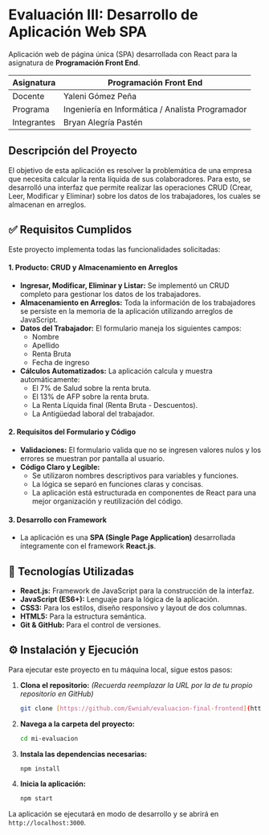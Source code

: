 # Evaluación III: Desarrollo de Aplicación Web SPA

Aplicación web de página única (SPA) desarrollada con React para la asignatura de **Programación Front End**.

| Asignatura      | Programación Front End                                     |
|-----------------|------------------------------------------------------------|
| Docente         | Yaleni Gómez Peña                                          |
| Programa        | Ingeniería en Informática / Analista Programador           |
| Integrantes     | Bryan Alegría Pastén                                       |

## Descripción del Proyecto

El objetivo de esta aplicación es resolver la problemática de una empresa que necesita calcular la renta líquida de sus colaboradores. Para esto, se desarrolló una interfaz que permite realizar las operaciones CRUD (Crear, Leer, Modificar y Eliminar) sobre los datos de los trabajadores, los cuales se almacenan en arreglos.

## ✅ Requisitos Cumplidos

Este proyecto implementa todas las funcionalidades solicitadas:

#### 1. Producto: CRUD y Almacenamiento en Arreglos

* **Ingresar, Modificar, Eliminar y Listar:** Se implementó un CRUD completo para gestionar los datos de los trabajadores.
* **Almacenamiento en Arreglos:** Toda la información de los trabajadores se persiste en la memoria de la aplicación utilizando arreglos de JavaScript.
* **Datos del Trabajador:** El formulario maneja los siguientes campos:
    * Nombre
    * Apellido
    * Renta Bruta
    * Fecha de ingreso
* **Cálculos Automatizados:** La aplicación calcula y muestra automáticamente:
    * El 7% de Salud sobre la renta bruta.
    * El 13% de AFP sobre la renta bruta.
    * La Renta Líquida final (Renta Bruta - Descuentos).
    * La Antigüedad laboral del trabajador.

#### 2. Requisitos del Formulario y Código

* **Validaciones:** El formulario valida que no se ingresen valores nulos y los errores se muestran por pantalla al usuario.
* **Código Claro y Legible:**
    * Se utilizaron nombres descriptivos para variables y funciones.
    * La lógica se separó en funciones claras y concisas.
    * La aplicación está estructurada en componentes de React para una mejor organización y reutilización del código.

#### 3. Desarrollo con Framework

* La aplicación es una **SPA (Single Page Application)** desarrollada íntegramente con el framework **React.js**.

## 🚀 Tecnologías Utilizadas

-   **React.js:** Framework de JavaScript para la construcción de la interfaz.
-   **JavaScript (ES6+):** Lenguaje para la lógica de la aplicación.
-   **CSS3:** Para los estilos, diseño responsivo y layout de dos columnas.
-   **HTML5:** Para la estructura semántica.
-   **Git & GitHub:** Para el control de versiones.

## ⚙️ Instalación y Ejecución

Para ejecutar este proyecto en tu máquina local, sigue estos pasos:

1.  **Clona el repositorio:**
    *(Recuerda reemplazar la URL por la de tu propio repositorio en GitHub)*
    ```bash
    git clone [https://github.com/Ewniah/evaluacion-final-frontend](https://github.com/Ewniah/evaluacion-final-frontend)
    ```

2.  **Navega a la carpeta del proyecto:**
    ```bash
    cd mi-evaluacion
    ```

3.  **Instala las dependencias necesarias:**
    ```bash
    npm install
    ```

4.  **Inicia la aplicación:**
    ```bash
    npm start
    ```

La aplicación se ejecutará en modo de desarrollo y se abrirá en `http://localhost:3000`.